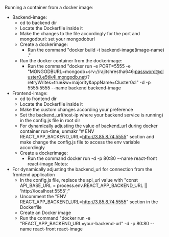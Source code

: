 Running a container from a docker image:
- Backend-image:
  - cd to backend dir
  - Locate the Dockerfile inside it
  - Make the changes to the file accordingly for the port and mongodburl: set your mongodoburl
  - Create a dockerimage:
      - Run the command "docker build -t backend-image(image-name) ."
  - Run the docker container from the dockerimage:
      - Run the command "docker run -e PORT=5555 -e "MONGODBURL=mongodb+srv://rajitshrestha646:password@cluster0.e5tlk4i.mongodb.net/?retryWrites=true&w=majority&appName=Cluster0cl" -d -p 5555:5555 --name backend backend-image
- Frontend-image:
  - cd to frontend dir
  - Locate the Dockerfile inside it
  - Make the custom changes according your preference
  - Set the backend_url(host-ip where your backend service is running) in the config.js file in root dir
  - For dynamically adjusting the value of backend_url during docker container run-time, unmakr "# ENV REACT_APP_BACKEND_URL=http://3.85.8.74:5555" section and make change the config.js file to access the env variable accordingly
  - Create a dockerimage:
      - Run the command docker run -d -p 80:80 --name react-front react-image
Notes:
- For dynamically adjusting the backend_url for connection from the frontend application
    - In the config.js file, replace the api_url value with "const API_BASE_URL = process.env.REACT_APP_BACKEND_URL || 'http://localhost:5555';"
    - Uncomment the "ENV REACT_APP_BACKEND_URL=http://3.85.8.74:5555" section in the Dockerfile
    - Create an Docker image
    - Run the command "docker run -e "REACT_APP_BACKEND_URL=your-backend-url" -d -p 80:80 --name react-front react-image

